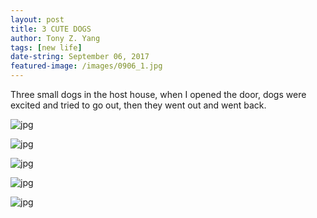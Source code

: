```yaml
---
layout: post
title: 3 CUTE DOGS
author: Tony Z. Yang	
tags: [new life]
date-string: September 06, 2017
featured-image: /images/0906_1.jpg
---
```


<p>

Three small dogs in the host house, when I opened the door, dogs were excited and tried to go out, then they went out and went back.
</p>

![jpg](/images/0906_2.jpg)

![jpg](/images/0906_3.jpg)

![jpg](/images/0906_4.jpg)

![jpg](/images/0906_5.jpg)

![jpg](/images/0906_6.jpg)


